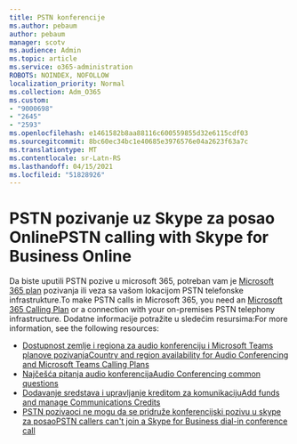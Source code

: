```yaml
---
title: PSTN konferencije
ms.author: pebaum
author: pebaum
manager: scotv
ms.audience: Admin
ms.topic: article
ms.service: o365-administration
ROBOTS: NOINDEX, NOFOLLOW
localization_priority: Normal
ms.collection: Adm_O365
ms.custom:
- "9000698"
- "2645"
- "2593"
ms.openlocfilehash: e1461582b8aa88116c600559855d32e6115cdf03
ms.sourcegitcommit: 8bc60ec34bc1e40685e3976576e04a2623f63a7c
ms.translationtype: MT
ms.contentlocale: sr-Latn-RS
ms.lasthandoff: 04/15/2021
ms.locfileid: "51828926"
---
```

# <a name="pstn-calling-with-skype-for-business-online"></a><span data-ttu-id="b09c9-102">PSTN pozivanje uz Skype za posao Online</span><span class="sxs-lookup"><span data-stu-id="b09c9-102">PSTN calling with Skype for Business Online</span></span>

<span data-ttu-id="b09c9-103">Da biste uputili PSTN pozive u microsoft 365, potreban vam je [Microsoft 365 plan](https://docs.microsoft.com/microsoftteams/what-is-phone-system-in-office-365#more-about-calling-plans) pozivanja ili veza sa vašom lokacijom PSTN telefonske infrastrukture.</span><span class="sxs-lookup"><span data-stu-id="b09c9-103">To make PSTN calls in Microsoft 365, you need an [Microsoft 365 Calling Plan](https://docs.microsoft.com/microsoftteams/what-is-phone-system-in-office-365#more-about-calling-plans) or a connection with your on-premises PSTN telephony infrastructure.</span></span> <span data-ttu-id="b09c9-104">Dodatne informacije potražite u sledećim resursima:</span><span class="sxs-lookup"><span data-stu-id="b09c9-104">For more information, see the following resources:</span></span> 

- [<span data-ttu-id="b09c9-105">Dostupnost zemlje i regiona za audio konferenciju i Microsoft Teams planove pozivanja</span><span class="sxs-lookup"><span data-stu-id="b09c9-105">Country and region availability for Audio Conferencing and Microsoft Teams Calling Plans</span></span>](https://docs.microsoft.com/microsoftteams/country-and-region-availability-for-audio-conferencing-and-calling-plans/country-and-region-availability-for-audio-conferencing-and-calling-plans) 
- [<span data-ttu-id="b09c9-106">Najčešća pitanja audio konferencija</span><span class="sxs-lookup"><span data-stu-id="b09c9-106">Audio Conferencing common questions</span></span>](https://docs.microsoft.com/microsoftteams/audio-conferencing-common-questions)
- [<span data-ttu-id="b09c9-107">Dodavanje sredstava i upravljanje kreditom za komunikaciju</span><span class="sxs-lookup"><span data-stu-id="b09c9-107">Add funds and manage Communications Credits</span></span>](https://docs.microsoft.com/microsoftteams/add-funds-and-manage-communications-credits)
- [<span data-ttu-id="b09c9-108">PSTN pozivaoci ne mogu da se pridruže konferencijski pozivu u skype za posao</span><span class="sxs-lookup"><span data-stu-id="b09c9-108">PSTN callers can't join a Skype for Business dial-in conference call</span></span>](https://docs.microsoft.com/SkypeForBusiness/troubleshoot/online-conferencing/pstn-callers-cant-join-dial-in-call)